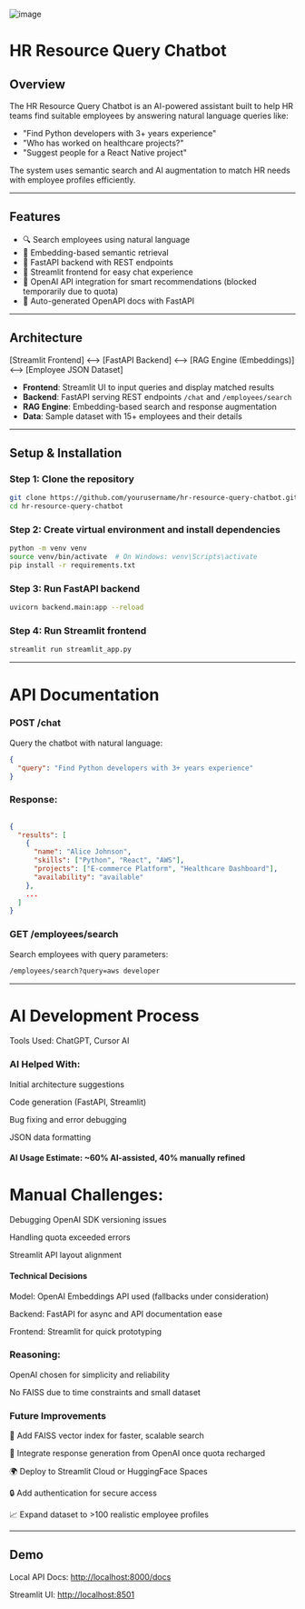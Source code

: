 ![image](https://github.com/user-attachments/assets/61cf6144-5040-4461-8671-4ced929c8c1d)

# HR Resource Query Chatbot
## Overview

The HR Resource Query Chatbot is an AI-powered assistant built to help HR teams find suitable employees by answering natural language queries like:

- "Find Python developers with 3+ years experience"
- "Who has worked on healthcare projects?"
- "Suggest people for a React Native project"

The system uses semantic search and AI augmentation to match HR needs with employee profiles efficiently.

---

## Features

- 🔍 Search employees using natural language
- 🤖 Embedding-based semantic retrieval
- 📄 FastAPI backend with REST endpoints
- 💬 Streamlit frontend for easy chat experience
- 🧠 OpenAI API integration for smart recommendations (blocked temporarily due to quota)
- 🔎 Auto-generated OpenAPI docs with FastAPI

---

## Architecture

[Streamlit Frontend] <--> [FastAPI Backend] <--> [RAG Engine (Embeddings)] <--> [Employee JSON Dataset]


- **Frontend**: Streamlit UI to input queries and display matched results  
- **Backend**: FastAPI serving REST endpoints `/chat` and `/employees/search`  
- **RAG Engine**: Embedding-based search and response augmentation  
- **Data**: Sample dataset with 15+ employees and their details  

---

## Setup & Installation

### Step 1: Clone the repository

```bash
git clone https://github.com/yourusername/hr-resource-query-chatbot.git
cd hr-resource-query-chatbot
```
### Step 2: Create virtual environment and install dependencies

```bash
python -m venv venv
source venv/bin/activate  # On Windows: venv\Scripts\activate
pip install -r requirements.txt
```

### Step 3: Run FastAPI backend

```bash
uvicorn backend.main:app --reload
```

### Step 4: Run Streamlit frontend

```bash
streamlit run streamlit_app.py
```
---

# API Documentation
### POST /chat
Query the chatbot with natural language:

```json
{
  "query": "Find Python developers with 3+ years experience"
}
```
### Response:

```json

{
  "results": [
    {
      "name": "Alice Johnson",
      "skills": ["Python", "React", "AWS"],
      "projects": ["E-commerce Platform", "Healthcare Dashboard"],
      "availability": "available"
    },
    ...
  ]
}

```
### GET /employees/search

Search employees with query parameters:

```bash
/employees/search?query=aws developer
```

---

# AI Development Process

Tools Used: ChatGPT, Cursor AI

### AI Helped With:

Initial architecture suggestions

Code generation (FastAPI, Streamlit)

Bug fixing and error debugging

JSON data formatting

#### AI Usage Estimate: ~60% AI-assisted, 40% manually refined

# Manual Challenges:

Debugging OpenAI SDK versioning issues

Handling quota exceeded errors

Streamlit API layout alignment

#### Technical Decisions
Model: OpenAI Embeddings API used (fallbacks under consideration)

Backend: FastAPI for async and API documentation ease

Frontend: Streamlit for quick prototyping

### Reasoning:

OpenAI chosen for simplicity and reliability

No FAISS due to time constraints and small dataset

### Future Improvements

🔁 Add FAISS vector index for faster, scalable search

💬 Integrate response generation from OpenAI once quota recharged

🌍 Deploy to Streamlit Cloud or HuggingFace Spaces

🔒 Add authentication for secure access

📈 Expand dataset to >100 realistic employee profiles

---

## Demo
Local API Docs: [http://localhost:8000/docs](http://127.0.0.1:8000/docs)

Streamlit UI: [http://localhost:8501](http://localhost:8502/)

